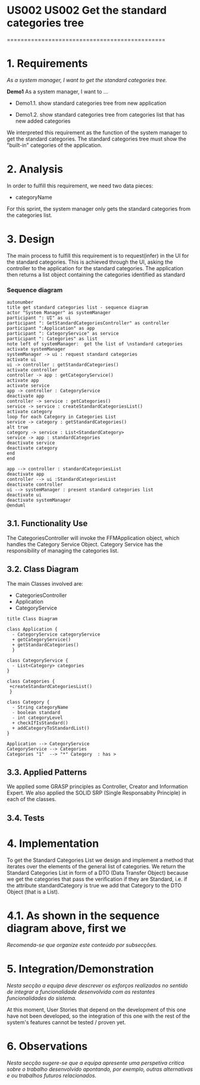 # US002 US002 Get the standard categories tree
==============================================

# 1. Requirements

*As a system manager, I want to get the standard categories tree.*

**Demo1** As a system manager, I want to ...

- Demo1.1. show standard categories tree from new application

- Demo1.2. show standard categories tree from categories list that has new added categories

We interpreted this requirement as the function of the system manager to get the standard categories. The standard
categories tree must show the "built-in" categories of the application.

# 2. Analysis

In order to fulfill this requirement, we need two data pieces:

- categoryName

For this sprint, the system manager only gets the standard categories from the categories list.

# 3. Design

The main process to fulfill this requirement is to request(infer) in the UI for the standard categories.
This is achieved through the UI, asking the controller to the application for the standard categories.
The application then returns a list object containing the categories identified as standard

### Sequence diagram
````puml
autonumber
title get standard categories list - sequence diagram
actor "System Manager" as systemManager
participant ": UI" as ui
participant ": GetStandardCategoriesController" as controller
participant ":Application" as app
participant ": CategoryService" as service
participant ": Categories" as list
note left of systemManager:  get the list of \nstandard categories
activate systemManager
systemManager -> ui : request standard categories
activate ui
ui -> controller : getStandardCategories()
activate controller
controller -> app : getCategoryService()
activate app
activate service
app -> controller : CategoryService
deactivate app
controller -> service : getCategories()
service -> service : createStandardCategoriesList()
activate category
loop for each Category in Categories List
service -> category : getStandardCategories()
alt true
category -> service : List<StandardCategory>
service -> app : standardCategories
deactivate service
deactivate category
end
end

app --> controller : standardCategoriesList
deactivate app
controller --> ui :StandardCategoriesList
deactivate controller
ui --> systemManager : present standard categories list
deactivate ui
deactivate systemManager
@enduml
````

## 3.1. Functionality Use

The CategoriesController will invoke the FFMApplication object, which handles the Category Service Object.
Category Service has the responsibility of managing the categories list.

## 3.2. Class Diagram

The main Classes involved are:

- CategoriesController
- Application
- CategoryService

```puml
title Class Diagram

class Application {
  - CategoryService categoryService
  + getCategoryService()
  + getStandardCategories()
  }

class CategoryService {
  - List<Category> categories
}

class Categories {
 +createStandardCategoriesList()
 }
 
class Category {
  - String categoryName
  - boolean standard
  - int categoryLevel
  + checkIfIsStandard()
  + addCategoryToStandardList()
}

Application --> CategoryService
CategoryService --> Categories
Categories "1"  --> "*" Category  : has >
```

## 3.3. Applied Patterns

We applied some GRASP principles as Controller, Creator and Information Expert.
We also applied the SOLID SRP (Single Responsabity Principle) in each of the classes.

## 3.4. Tests



# 4. Implementation

To get the Standard Categories List we design and implement a method that iterates over the elements of the general list of categories.
We return the Standard Categories List in form of a DTO (Data Transfer Object) because we get the categories that pass the verification if they are Standard, i.e. if the attribute standardCategory is true we add that Category to the DTO Object (that is a List).

# 4.1. As shown in the sequence diagram above, first we 
*Recomenda-se que organize este conteúdo por subsecções.*

# 5. Integration/Demonstration

*Nesta secção a equipa deve descrever os esforços realizados no sentido de integrar a funcionalidade desenvolvida com as
restantes funcionalidades do sistema.*

At this moment, User Stories that depend on the development of this one have not been developed, so the integration of this one with the rest of the system's features cannot be tested / proven yet.

# 6. Observations

*Nesta secção sugere-se que a equipa apresente uma perspetiva critica sobre o trabalho desenvolvido apontando, por
exemplo, outras alternativas e ou trabalhos futuros relacionados.*




